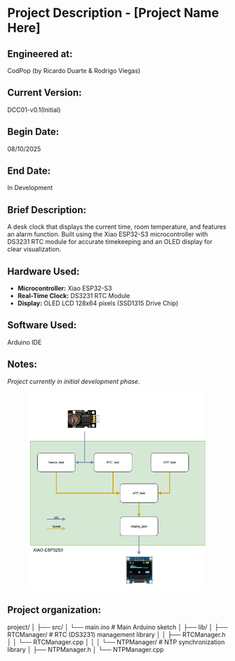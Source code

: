 # Project Description - [Project Name Here]

## Engineered at: 
CodPop (by Ricardo Duarte & Rodrigo Viegas)

## Current Version: 
DCC01-v0.1(Initial)

## Begin Date:
08/10/2025

## End Date:
In Development

## Brief Description:
A desk clock that displays the current time, room temperature, and features an alarm function. 
Built using the Xiao ESP32-S3 microcontroller with DS3231 RTC module for accurate timekeeping and an OLED display for clear visualization.
## Hardware Used:
- **Microcontroller:** Xiao ESP32-S3
- **Real-Time Clock:** DS3231 RTC Module
- **Display:** OLED LCD 128x64 pixels (SSD1315 Drive Chip)
## Software Used:
Arduino IDE

## Notes:
_Project currently in initial development phase._

<div align="center">
  <img src="images/Dcc01_v1.png" alt="Dcc01 Project" width="400">
</div>

## Project organization:

project/
│
├── src/
│   └── main.ino          # Main Arduino sketch
│
├── lib/
│   ├── RTCManager/       # RTC (DS3231) management library
│   │   ├── RTCManager.h
│   │   └── RTCManager.cpp
│   │
│   └── NTPManager/       # NTP synchronization library
│       ├── NTPManager.h
│       └── NTPManager.cpp
